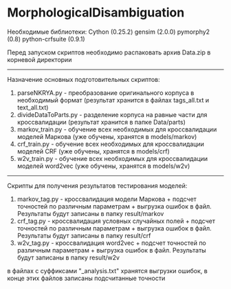 # MorphologicalDisambiguation

Необходимые библиотеки:
Cython (0.25.2)
gensim (2.0.0)
pymorphy2 (0.8)
python-crfsuite (0.9.1)

Перед запуском скриптов необходимо распаковать архив Data.zip в корневой директории

---

Назначение основных подготовительных скриптов:
1. parseNKRYA.py - преобразование оригинального корпуса в необходимый формат (результат хранится в файлах tags_all.txt и text_all.txt)
2. divideDataToParts.py - разделение корпуса на равные части для кроссвалидации (результат хранится в папке Data/parts)
3. markov_train.py - обучение всех необходимых для кроссвалидации моделей Маркова (уже обучены, хранятся в models/markov)
4. crf_train.py - обучение всех необходимых для кроссвалидации моделей CRF (уже обучены, хранятся в models/crf)
5. w2v_train.py - обучение всех необходимых для кроссвалидации моделей word2vec (уже обучены, хранятся в models/w2v)

---

Скрипты для получения результатов тестирования моделей:
1. markov_tag.py - кроссвалидация модели Маркова + подсчет точностей по различным параметрам + выгрузка ошибок в файл. Результаты будут записаны в папку result/markov
2. crf_tag.py - кроссвалидация условных случайных полей + подсчет точностей по различным параметрам + выгрузка ошибок в файл. Результаты будут записаны в папку result/crf
3. w2v_tag.py - кроссвалидация word2vec + подсчет точностей по различным параметрам + выгрузка ошибок в файл. Результаты будут записаны в папку result/w2v

в файлах с суффиксами "_analysis.txt" хранятся выгрузки ошибок, в конце этих файлов записаны подсчитанные точности

